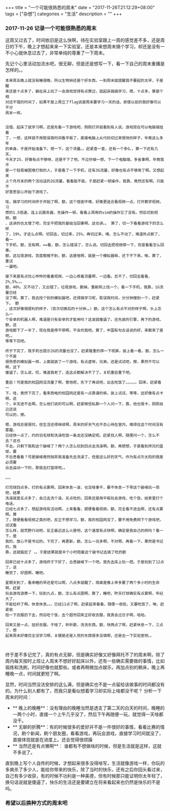 +++
title = "一个可能很熟悉的周末"
date = "2017-11-26T21:12:29+08:00"
tags = ["杂想"]
categories = "生活"
description = ""
+++

### 2017-11-26 记录一个可能很熟悉的周末
这周又过去了，时间依旧是这么快啊，待在实验室跟上一周的感觉差不多，还是周日的下午，晚上才想起来来一下实验室，还是本来想周末搞个学习，却还是没有一不小心就休息过去了，非常单纯的尊重了一下周末。
  
<!--more-->

先记个心里活动加流水吧，很无聊，但是还是想写一下，看一下自己的周末重播是怎样的。。
```
本来周五晚上就没有睡很晚，所以生物钟还是个好东西，一到周末就提醒我不要起的太早，于是醒
来还是十点多了，躺在床上玩了一会游戏觉得有点罪过，就起床搞搞学习，嗯，十点多，算是个相
对还不错的时间了，如果不是上周立了flag说是周末要学习一天的话，即使以前的我好像可以不分
周末一样。


没错，起床了就学习啊，还是先看一下游戏吧，刚刚打开就看到有人说，游戏现在可以电脑端挂着
了，一想，这样就不用耽误我时间看平板了，直接电脑上从代码切过来很快的样子，毕竟这么多年
的单身。于是开始准备下。想一下，这个流量。。赶紧查一查，还有一个多G，，算一下还有几天，
今天才25，好像有点不够呀，还是不下了吧。不过仔细一想，下一个电脑端，多省事啊，毕竟我不
是一个轻易被困难打倒的人，于是看了一下手机，还有3G流量，好像也有点不够用了啊。又想起来
上个月月末的两个活动送的2G流量，看看能不能，于是赶紧一顿操作，我靠，竟然还有啊。只能不
好意思安心开始下游戏了。

哇，搞学习的时间终于开始了啊，额，这个宿舍环境，好像更适合看视频一点，打开教学视频，习
惯的1.5倍速，连上云服务器，先操作一顿，看看上周用的vim的操作忘了没有。然后切到视频，额
，这讲的也太慢了吧，完全不把我的基础当回事啊，这也讲。。 算了，切一下看看游戏下的怎么样
了，19%，才这么点啊。切回去，切过来，25%，再切过来，咦，怎么不动了，难道热点断了，看一
下手机，额，没有啊，==看，额，怎么错误了，怎么说。切回去把视频停一下，百度看看怎么回事。
额，这垃圾游戏，百度都搜不到，额，这是啥啊，就是一个模拟器嘛，还下不下来。唉，算了，重试
一遍吧。

接下来是有点忧心忡忡的看着视频，一边心疼着流量啊，一边看。忍不了，切回去看看，2%,5%。。。
额，40%，又不动了，又出错了。垃圾游戏，删掉。重新网上找一个。看一下手机，我靠，1G流量已经
没了啊。算了，我去找个别的模拟器吧，还得搞学习呢，耽误我时间，分分钟搜到一个，赶紧下。 额
，这次好像很顺利的样子，（百次切换后的十分钟。。）额，这个怎么有点不对的样子啊，头上怎么一
个安卓的机器人啊，难道是只有安卓的才能用吗？这波就傻逼了。还先装的引擎，再下的游戏，额，这
游戏都下了一半了，现在我是停不停啊，不会坑我吧。算了，中国有句古话说的好，来都来了是吧。。
等等下完吧。

终于下完了，我手机也提示2G的流量也没了。赶紧隆重的停一下视屏，装上看一看，额，怎么一个不是
很熟悉的模拟器一样，上面就装了一个游戏，有点虚呀，兄弟。还是试试吧，擦，果然不可以啊，这下
傻逼了。怎么说，哎，难道我老了，连这点都解决不了了。关机重启重下吧。

重启！可是我的校园网没流量了啊，管他呢，先下了再说吧，出去吃饭了。。。。。。回来，赶紧看一
下，哇，竟然下完了，看来西电的校园网还是有一点靠谱的嘛，装上试试，等等，这好像有点卡啊，这
个，半天进不去啊。怎么他们说的可以啊，赶紧微信私聊一个人问一下，靠，他也很卡，刚刚自己还说
可以的，擦。

嗯，游戏总是很坑，但生活还得继续啊，周末的好天气也不忍心待在室内，难得在这个时间没有雾霾，
已经快一点了，约的羽毛球和洗澡吃饭一条龙还没确定呢。赶紧找人啊，随便问一个，怎么不去？这也
不去，只剩下我和这个破峰了？两个人怎么玩到四点去洗澡啊。额，再想想，于是看到师兄约篮球，要
不怂恿看看？可是破峰竟然抛弃我准备先去洗澡了，但是这么好的天气，作为有点欠太阳的我是必须要
出去运动一下的，那就去打篮球吧。。

。。。

打完球四点多，打的有点累啊，回来休息一波，也没啥事干，要不休息一下带这个破峰玩一局吧，结果
洗澡就是五点多了，自己去洗个澡，买点吃的，回来还是用平板玩会游戏，吃个饭，给家里打个电话，
已经七点多了，想起游戏有活动啊，上来看看，顺便看看视频，额，完全看不进去啊，还有点累啊。算
了，随便看看视频之类的吧，反正不想学习。额，我的校园网没了，要不用免费网下个游戏吧，试试看
怎么样，就荒野行动吧，反正最近这么火是吧，这个速度有点快啊，确定是我自己的网吗？看一下，是
我的，放心不是书记的。下完了，再更新，额，怎么一兆多啊，不对啊，再看一下，果然是书记的，我
靠，这就尴尬了 。。于是结果就是半个小时陪着这个破书记去搞了吃的额

回来已经十点多了，游戏终于下好了，怂恿破峰下一个吧。我先去床上玩一把。于是玩到了12点了。该
睡觉了，好困啊，睡吧。

星期天到了，看来睡的早还是可以啊，八点多就醒了，简直是像上帝多要了两个多小时的生命啊，赶紧
玩会游戏浪费一下，玩到九点，额，怎么有点困啊，算了，睡吧，昨天打球确实有点累啊，年纪大了，
不能拉杆了啊。休息休息。。。已经11点了啊，赶紧起来看看，随便一收拾，又要吃饭了，唉，赶紧收
拾一下衣服扔下去，然后吃个饭，去个超市回来正好收衣服，我真会过日子啊，哈哈。

回来又是一点，挂好衣服，干啥了，听听歌，洗洗东西。额，快两点了啊，赶紧休息一下，三点了，想
起来周末好像完全没学习啊，关键是还是入党的东西很多没填啊，还是去一下实验室吧。。



```

终于差不多记完了，真的有点无聊，但是确实好像又好像拜托不了的周末啊，除了周内每天按时上班让人周末不想好好起床以外，还有一些确实需要做的事情，比如锻炼和洗刷，时间好像也就那些。或者再稍微加点娱乐，再加点别的赖床，晚上再睡晚一点，时间就更短了啊。

显然，时间当然没法安排的这么满，但是确实也不是一点留给该做事的时间都没有的。为什么别人都有了，而我只是看似想着学习却实际上啥都没干呢？
分析一下周末的时间：
* ** 晚上的晚睡**：没有理由的晚睡当然是透支了第二天的白天的时间，晚睡的一两个小时，直接一个上午几乎没了，然后下午再随便一玩，就觉得一天啥都没干。
* ** 无聊的折腾**：有的时候很多的爱好并不是一件很好的事情，看看比赛的情况，刷个新闻，刷个朋友圈，看看游戏，再玩会游戏，直接学习时间就没了，直接体现就是在进度上。还会觉得很烦躁
* ** 当然还是有点懒啊**： 谁都有不想做啥的时候，但是生活就是这样，这就不多说了。

直到晚上写个人自传的时候，才想起来很多没得啥写，生活就像游戏一样，你玩的多爽杀了多少人，能给你带来的快乐，除了当时的快乐，还有之后你回头看过来，自己有多少收获，有的时候不功利是一种美德，但有时候那只能证明你太年轻了，换句话说就是傻逼了，快乐的生活还是要建立在将来看起来也仍然是快乐的不是吗。

### 希望以后换种方式的周末吧
